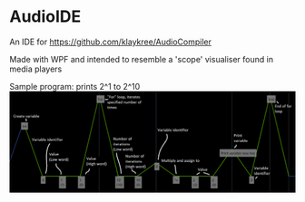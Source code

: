 # AudioIDE
An IDE for https://github.com/klaykree/AudioCompiler

Made with WPF and intended to resemble a 'scope' visualiser found in media players

Sample program: prints 2^1 to 2^10
![Sample](/readme/ExampleProgram.png?raw=true "Sample")
